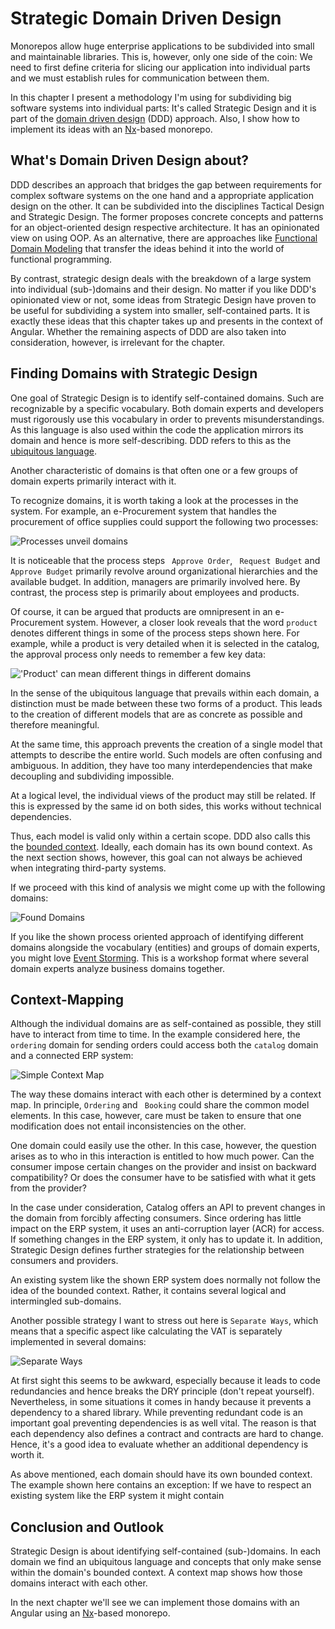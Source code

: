 # Strategic Domain Driven Design

Monorepos allow huge enterprise applications to be subdivided into small and maintainable libraries. This is, however, only one side of the coin: We need to first define criteria for slicing our application into individual parts and we must establish rules for communication between them. 

In this chapter I present a methodology I'm using for subdividing big software systems into individual parts: It's called Strategic Design and it is part of the [domain driven design](https://www.amazon.de/Domain-Driven-Design-Tackling-Complexity-Software/dp/0321125215/ref=sr_1_3?ie=UTF8&qid=1551688461&sr=8-3&keywords=ddd) (DDD) approach. Also, I show how to implement its ideas with an [Nx](https://nx.dev/)-based monorepo.

## What's Domain Driven Design about?

DDD describes an approach that bridges the gap between requirements for complex software systems on the one hand and a appropriate application design on the other. It can be subdivided into the disciplines Tactical Design and Strategic Design. The former proposes concrete concepts and patterns for an object-oriented design respective architecture. It has an opinionated view on using OOP. As an alternative, there are approaches like [Functional Domain Modeling](https://pragprog.com/book/swdddf/domain-modeling-made-functional) that transfer the ideas behind it into the world of functional programming.

By contrast, strategic design deals with the breakdown of a large system into individual (sub-)domains and their design. No matter if you like DDD's opinionated view or not, some ideas from Strategic Design have proven to be useful for subdividing a system into smaller, self-contained parts. It is exactly these ideas that this chapter takes up and presents in the context of Angular. Whether the remaining aspects of DDD are also taken into consideration, however, is irrelevant for the chapter.

## Finding Domains with Strategic Design

One goal of Strategic Design is to identify self-contained domains. Such are recognizable by a specific vocabulary. Both domain experts and developers must rigorously use this vocabulary in order to prevents misunderstandings. As this language is also used within the code the application mirrors its domain and hence is more self-describing. DDD refers to this as the [ubiquitous language](https://martinfowler.com/bliki/UbiquitousLanguage.html).

Another characteristic of domains is that often one or a few groups of domain experts primarily interact with it.

To recognize domains, it is worth taking a look at the processes in the system. For example, an e-Procurement system that handles the procurement of office supplies could support the following two processes:

![Processes unveil domains](images/2019-03-04-10-09-15.png)

It is noticeable that the process steps `` Approve Order``, `` Request Budget`` and `` Approve Budget`` primarily revolve around organizational hierarchies and the available budget. In addition, managers are primarily involved here. By contrast, the process step is primarily about employees and products.

Of course, it can be argued that products are omnipresent in an e-Procurement system. However, a closer look reveals that the word ``product`` denotes different things in some of the process steps shown here. For example, while a product is very detailed when it is selected in the catalog, the approval process only needs to remember a few key data:

!['Product' can mean different things in different domains](images/2019-03-04-10-15-14.png)

In the sense of the ubiquitous language that prevails within each domain, a distinction must be made between these two forms of a product. This leads to the creation of different models that are as concrete as possible and therefore meaningful.

At the same time, this approach prevents the creation of a single model that attempts to describe the entire world. Such models are often confusing and ambiguous. In addition, they have too many interdependencies that make decoupling and subdividing impossible.

At a logical level, the individual views of the product may still be related. If this is expressed by the same id on both sides, this works without technical dependencies.

Thus, each model is valid only within a certain scope. DDD also calls this the [bounded context](https://martinfowler.com/bliki/BoundedContext.html). Ideally, each domain has its own bound context. As the next section shows, however, this goal can not always be achieved when integrating third-party systems.

If we proceed with this kind of analysis we might come up with the following domains:

![Found Domains](images/2019-03-04-14-15-10.png)

If you like the shown process oriented approach of identifying different domains alongside the vocabulary (entities) and groups of domain experts, you might love [Event Storming](https://www.eventstorming.com). This is a workshop format where several domain experts analyze business domains together. 

## Context-Mapping

Although the individual domains are as self-contained as possible, they still have to interact from time to time. In the example considered here, the ``ordering`` domain for sending orders could access both the ``catalog`` domain and a connected ERP system:

![Simple Context Map](images/2019-03-04-10-26-54.png)

The way these domains interact with each other is determined by a context map. In principle, 
``Ordering`` and `` Booking`` could share the common model elements. In this case, however, care must be taken to ensure that one modification does not entail inconsistencies on the other.

One domain could easily use the other. In this case, however, the question arises as to who in this interaction is entitled to how much power. Can the consumer impose certain changes on the provider and insist on backward compatibility? Or does the consumer have to be satisfied with what it gets from the provider?

In the case under consideration, Catalog offers an API to prevent changes in the domain from forcibly affecting consumers. Since ordering has little impact on the ERP system, it uses an anti-corruption layer (ACR) for access. If something changes in the ERP system, it only has to update it. In addition, Strategic Design defines further strategies for the relationship between consumers and providers.

An existing system like the shown ERP system does normally not follow the idea of the bounded context. Rather, it contains several logical and intermingled sub-domains. 

Another possible strategy I want to stress out here is ``Separate Ways``, which means that a specific aspect like calculating the VAT is separately implemented in several domains:

![Separate Ways](images/2019-03-04-13-59-17.png)

At first sight this seems to be awkward, especially because it leads to code redundancies and hence breaks the DRY principle (don't repeat yourself). Nevertheless, in some situations it comes in handy because it prevents a dependency to a shared library. While preventing redundant code is an important goal preventing dependencies is as well vital. The reason is that each dependency also defines a contract and contracts are hard to change. Hence, it's a good idea to evaluate whether an additional dependency is worth it.  

As above mentioned, each domain should have its own bounded context. The example shown here contains an exception: If we have to respect an existing system like the ERP system it might contain

## Conclusion and Outlook

Strategic Design is about identifying self-contained (sub-)domains. In each domain we find an ubiquitous language and concepts that only make sense within the domain's bounded context. A context map shows how those domains interact with each other. 

In the next chapter we'll see we can implement those domains with an Angular using an [Nx](https://nx.dev/)-based monorepo.
